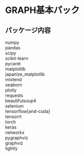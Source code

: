 # GRAPH基本パック
## パッケージ内容
numpy \
pandas \
scipy \
scikit-learn \
pycaret \
matplotlib \
japanize_matplotlib \
mlxtend \
seaborn \
plotly \
requests \
beautifulsoup4 \
selenium \
tensorflow[and-cuda] \
tensorrt \
torch \
keras \
networkx \
pygraphviz  \
graphviz \
lightly